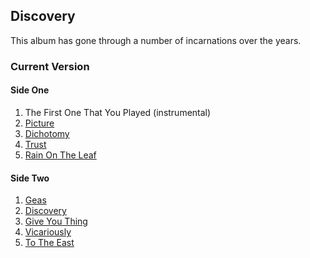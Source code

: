 ## Discovery
This album has gone through a number of incarnations over the years.

### Current Version
#### Side One
1. The First One That You Played (instrumental)
2. [Picture](picture.md)
3. [Dichotomy](dichotomy.md)
4. [Trust](trust.md)
5. [Rain On The Leaf](rotl.md)

#### Side Two
1. [Geas](geas.md)
2. [Discovery](discovery.md)
3. [Give You Thing](gyt.md)
4. [Vicariously](vicariously.md)
5. [To The East](east.md)
